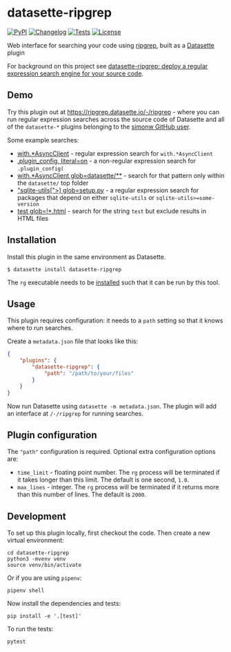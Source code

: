 # datasette-ripgrep

[![PyPI](https://img.shields.io/pypi/v/datasette-ripgrep.svg)](https://pypi.org/project/datasette-ripgrep/)
[![Changelog](https://img.shields.io/github/v/release/simonw/datasette-ripgrep?include_prereleases&label=changelog)](https://github.com/simonw/datasette-ripgrep/releases)
[![Tests](https://github.com/simonw/datasette-ripgrep/workflows/Test/badge.svg)](https://github.com/simonw/datasette-ripgrep/actions?query=workflow%3ATest)
[![License](https://img.shields.io/badge/license-Apache%202.0-blue.svg)](https://github.com/simonw/datasette-ripgrep/blob/main/LICENSE)

Web interface for searching your code using [ripgrep](https://github.com/BurntSushi/ripgrep), built as a [Datasette](https://datasette.io/) plugin

For background on this project see [datasette-ripgrep: deploy a regular expression search engine for your source code](https://simonwillison.net/2020/Nov/28/datasette-ripgrep/).

## Demo

Try this plugin out at https://ripgrep.datasette.io/-/ripgrep - where you can run regular expression searches across the source code of Datasette and all of the `datasette-*` plugins belonging to the [simonw GitHub user](https://github.com/simonw).

Some example searches:

- [with.\*AsyncClient](https://ripgrep.datasette.io/-/ripgrep?pattern=with.*AsyncClient) - regular expression search for `with.*AsyncClient`
- [.plugin_config, literal=on](https://ripgrep.datasette.io/-/ripgrep?pattern=.plugin_config\(&literal=on) - a non-regular expression search for `.plugin_config(`
- [with.\*AsyncClient glob=datasette/\*\*](https://ripgrep.datasette.io/-/ripgrep?pattern=with.*AsyncClient&glob=datasette%2F%2A%2A) - search for that pattern only within the `datasette/` top folder
- ["sqlite-utils\[">\] glob=setup.py](https://ripgrep.datasette.io/-/ripgrep?pattern=%22sqlite-utils%5B%22%3E%5D&glob=setup.py) - a regular expression search for packages that depend on either `sqlite-utils` or `sqlite-utils>=some-version`
- [test glob=!\*.html](https://ripgrep.datasette.io/-/ripgrep?pattern=test&glob=%21*.html) - search for the string `test` but exclude results in HTML files

## Installation

Install this plugin in the same environment as Datasette.

    $ datasette install datasette-ripgrep

The `rg` executable needs to be [installed](https://github.com/BurntSushi/ripgrep/blob/master/README.md#installation) such that it can be run by this tool.

## Usage

This plugin requires configuration: it needs to a `path` setting so that it knows where to run searches.

Create a `metadata.json` file that looks like this:

```json
{
    "plugins": {
        "datasette-ripgrep": {
            "path": "/path/to/your/files"
        }
    }
}
```

Now run Datasette using `datasette -m metadata.json`. The plugin will add an interface at `/-/ripgrep` for running searches.

## Plugin configuration

The `"path"` configuration is required. Optional extra configuration options are:

- `time_limit` - floating point number. The `rg` process will be terminated if it takes longer than this limit. The default is one second, `1.0`.
- `max_lines` - integer. The `rg` process will be terminated if it returns more than this number of lines. The default is `2000`.

## Development

To set up this plugin locally, first checkout the code. Then create a new virtual environment:

    cd datasette-ripgrep
    python3 -mvenv venv
    source venv/bin/activate

Or if you are using `pipenv`:

    pipenv shell

Now install the dependencies and tests:

    pip install -e '.[test]'

To run the tests:

    pytest
